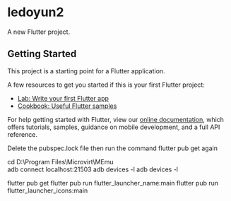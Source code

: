 # ledoyun2

A new Flutter project.

## Getting Started

This project is a starting point for a Flutter application.

A few resources to get you started if this is your first Flutter project:

- [Lab: Write your first Flutter app](https://flutter.dev/docs/get-started/codelab)
- [Cookbook: Useful Flutter samples](https://flutter.dev/docs/cookbook)

For help getting started with Flutter, view our
[online documentation](https://flutter.dev/docs), which offers tutorials,
samples, guidance on mobile development, and a full API reference.


Delete the pubspec.lock file then run the command flutter pub get again

cd D:\Program Files\Microvirt\MEmu\
adb connect localhost:21503
adb devices -l
adb devices -l

flutter pub get
flutter pub run flutter_launcher_name:main
flutter pub run flutter_launcher_icons:main